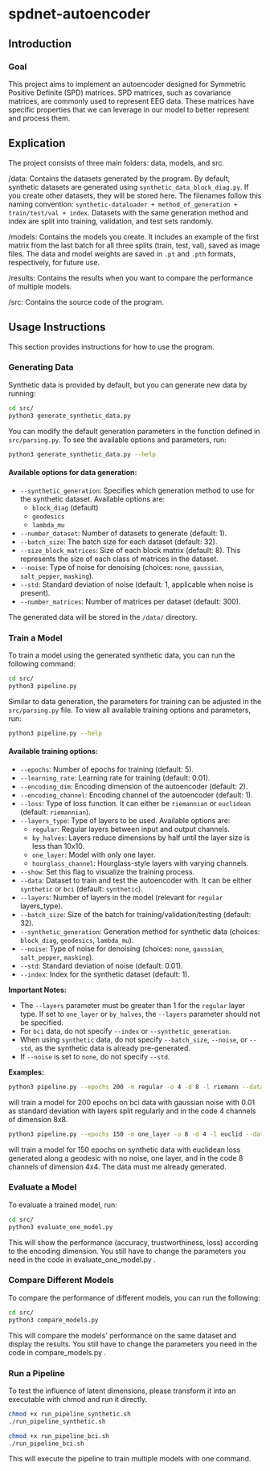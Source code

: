 # spdnet-autoencoder

## Introduction

### Goal

This project aims to implement an autoencoder designed for Symmetric Positive Definite (SPD) matrices. SPD matrices, such as covariance matrices, are commonly used to represent EEG data. These matrices have specific properties that we can leverage in our model to better represent and process them.

## Explication

The project consists of three main folders: data, models, and src.

/data: Contains the datasets generated by the program. By default, synthetic datasets are generated using `synthetic_data_block_diag.py`. If you create other datasets, they will be stored here. The filenames follow this naming convention: `synthetic-dataloader + method_of_generation + train/test/val + index`. Datasets with the same generation method and index are split into training, validation, and test sets randomly.

/models: Contains the models you create. It includes an example of the first matrix from the last batch for all three splits (train, test, val), saved as image files. The data and model weights are saved in `.pt` and `.pth` formats, respectively, for future use.

/results: Contains the results when you want to compare the performance of multiple models.

/src: Contains the source code of the program.

## Usage Instructions

This section provides instructions for how to use the program.

### Generating Data

Synthetic data is provided by default, but you can generate new data by running:

```bash
cd src/
python3 generate_synthetic_data.py
```

You can modify the default generation parameters in the function defined in `src/parsing.py`. To see the available options and parameters, run:

```bash
python3 generate_synthetic_data.py --help
```

#### Available options for data generation:
- `--synthetic_generation`: Specifies which generation method to use for the synthetic dataset. Available options are:
  - `block_diag` (default)
  - `geodesics`
  - `lambda_mu`
- `--number_dataset`: Number of datasets to generate (default: 1).
- `--batch_size`: The batch size for each dataset (default: 32).
- `--size_block_matrices`: Size of each block matrix (default: 8). This represents the size of each class of matrices in the dataset.
- `--noise`: Type of noise for denoising (choices: `none`, `gaussian`, `salt_pepper`, `masking`).
- `--std`: Standard deviation of noise (default: 1, applicable when noise is present).
- `--number_matrices`: Number of matrices per dataset (default: 300).

The generated data will be stored in the `/data/` directory.

### Train a Model

To train a model using the generated synthetic data, you can run the following command:

```bash
cd src/
python3 pipeline.py
```

Similar to data generation, the parameters for training can be adjusted in the `src/parsing.py` file. To view all available training options and parameters, run:

```bash
python3 pipeline.py --help
```

#### Available training options:
- `--epochs`: Number of epochs for training (default: 5).
- `--learning_rate`: Learning rate for training (default: 0.01).
- `--encoding_dim`: Encoding dimension of the autoencoder (default: 2).
- `--encoding_channel`: Encoding channel of the autoencoder (default: 1).
- `--loss`: Type of loss function. It can either be `riemannian` or `euclidean` (default: `riemannian`).
- `--layers_type`: Type of layers to be used. Available options are:
  - `regular`: Regular layers between input and output channels.
  - `by_halves`: Layers reduce dimensions by half until the layer size is less than 10x10.
  - `one_layer`: Model with only one layer.
  - `hourglass_channel`: Hourglass-style layers with varying channels.
- `--show`: Set this flag to visualize the training process.
- `--data`: Dataset to train and test the autoencoder with. It can be either `synthetic` or `bci` (default: `synthetic`).
- `--layers`: Number of layers in the model (relevant for `regular` layers_type).
- `--batch_size`: Size of the batch for training/validation/testing (default: 32).
- `--synthetic_generation`: Generation method for synthetic data (choices: `block_diag`, `geodesics`, `lambda_mu`).
- `--noise`: Type of noise for denoising (choices: `none`, `gaussian`, `salt_pepper`, `masking`).
- `--std`: Standard deviation of noise (default: 0.01).
- `--index`: Index for the synthetic dataset (default: 1).

**Important Notes:**
- The `--layers` parameter must be greater than 1 for the `regular` layer type. If set to `one_layer` or `by_halves`, the `--layers` parameter should not be specified.
- For `bci` data, do not specify `--index` or `--synthetic_generation`.
- When using `synthetic` data, do not specify `--batch_size`, `--noise`, or `--std`, as the synthetic data is already pre-generated.
- If `--noise` is set to `none`, do not specify `--std`.

**Examples:**
```bash
python3 pipeline.py --epochs 200 -m regular -o 4 -d 8 -l riemann --data bci -n gaussian --std 0.01 
```
will train a model for 200 epochs on bci data with gaussian noise with 0.01 as standard deviation with layers split regularly and in the code 4 channels of dimension 8x8.

```bash
python3 pipeline.py --epochs 150 -m one_layer -o 8 -d 4 -l euclid --data synthetic -t geodesics -i 1
```
will train a model for 150 epochs on synthetic data with euclidean loss generated along a geodesic with no noise, one layer, and in the code 8 channels of dimension 4x4. The data must me already generated.

### Evaluate a Model

To evaluate a trained model, run:

```bash
cd src/
python3 evaluate_one_model.py
```
This will show the performance (accuracy, trustworthiness, loss) according to the encoding dimension.
You still have to change the parameters you need in the code in evaluate_one_model.py .

### Compare Different Models

To compare the performance of different models, you can run the following:

```bash
cd src/
python3 compare_models.py
```

This will compare the models' performance on the same dataset and display the results.
You still have to change the parameters you need in the code in compare_models.py .

### Run a Pipeline

To test the influence of latent dimensions, please transform it into an executable with chmod and run it directly.

```bash
chmod +x run_pipeline_synthetic.sh
./run_pipeline_synthetic.sh
```

```bash
chmod +x run_pipeline_bci.sh
./run_pipeline_bci.sh
```


This will execute the pipeline to train multiple models with one command.
